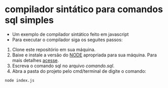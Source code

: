 # compilador sintático para comandos sql simples
*   Um exemplo de compilador sintático feito em javascript
*   Para executar o compilador siga os seguites passos:
1.  Clone este repositório em sua máquina.
2.  Baixe e instale a versão do [NODE](https://nodejs.org/en/) apropriada para sua máquina. Para mais detalhes [acesse](https://dicasdejavascript.com.br/instalacao-do-nodejs-e-npm-no-windows-passo-a-passo/).
3.  Escreva o comando sql no arquivo *comando.sql*.
4.  Abra a pasta do projeto pelo cmd/terminal de digite o comando:
```
node index.js
```